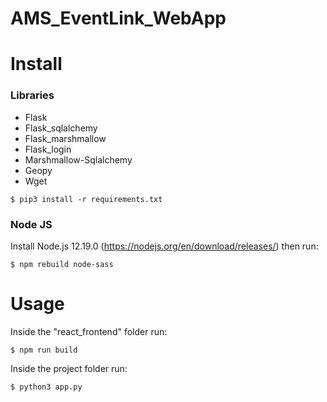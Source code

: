 # AMS_EventLink_WebApp

# Install
### Libraries
* Flask
* Flask_sqlalchemy
* Flask_marshmallow
* Flask_login
* Marshmallow-Sqlalchemy
* Geopy
* Wget
```console
$ pip3 install -r requirements.txt 
```  
### Node JS
Install Node.js 12.19.0 (https://nodejs.org/en/download/releases/) then run:
```console
$ npm rebuild node-sass
```



# Usage

Inside the "react_frontend" folder run:
```console
$ npm run build
```
Inside the project folder run:
```console
$ python3 app.py
```